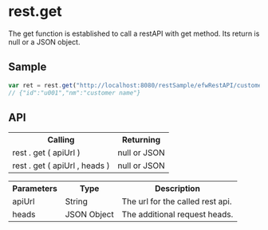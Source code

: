 <H1>rest.get</H1>

The get function is established to call a restAPI with get method.
Its return is null or a JSON object.
<h2>Sample</h2>

```javascript
var ret = rest.get("http://localhost:8080/restSample/efwRestAPI/customer/u001");
// {"id":"u001","nm":"customer name"}
```

<h2>API</h2>

<table>
<tr><th>Calling</th><th>Returning</th></tr>
<tr><td>rest . get ( apiUrl  )</td><td>null or JSON</td></tr>
<tr><td>rest . get ( apiUrl , heads )</td><td>null or JSON</td></tr>
</table>

<table>
<tr><th>Parameters</th><th>Type</th><th>Description</th></tr>
<tr><td>apiUrl</td><td>String</td><td>The url for the called rest api.</td></tr>
<tr><td>heads</td><td>JSON Object</td><td>The additional request heads.</td></tr>
</table>

